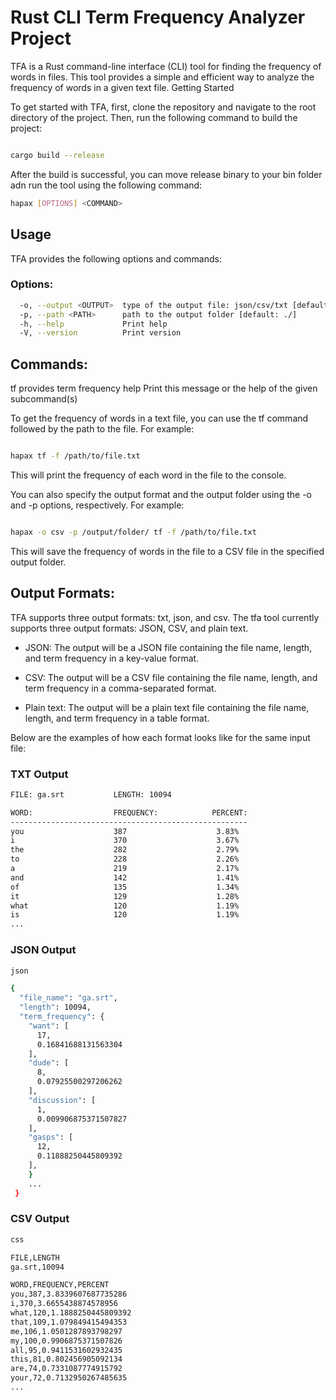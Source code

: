 # Rust CLI Term Frequency Analyzer Project

TFA is a Rust command-line interface (CLI) tool for finding the frequency of words in files. This tool provides a simple and efficient way to analyze the frequency of words in a given text file.
Getting Started

To get started with TFA, first, clone the repository and navigate to the root directory of the project. Then, run the following command to build the project:

```sh

cargo build --release
```
After the build is successful, you can move release binary to your bin folder adn run the tool using the following command:

```sh
hapax [OPTIONS] <COMMAND>
```
## Usage

TFA provides the following options and commands:
### Options:
```sh
  -o, --output <OUTPUT>  type of the output file: json/csv/txt [default: json]
  -p, --path <PATH>      path to the output folder [default: ./]
  -h, --help             Print help
  -V, --version          Print version
```
## Commands:
  tf    provides term frequency
  help  Print this message or the help of the given subcommand(s)

To get the frequency of words in a text file, you can use the tf command followed by the path to the file. For example:

```sh

hapax tf -f /path/to/file.txt
```
This will print the frequency of each word in the file to the console.

You can also specify the output format and the output folder using the -o and -p options, respectively. For example:

```sh

hapax -o csv -p /output/folder/ tf -f /path/to/file.txt 
```
This will save the frequency of words in the file to a CSV file in the specified output folder.

## Output Formats:

TFA supports three output formats: txt, json, and csv.
The tfa tool currently supports three output formats: JSON, CSV, and plain text.

- JSON: The output will be a JSON file containing the file name, length, and term frequency in a key-value format.

- CSV: The output will be a CSV file containing the file name, length, and term frequency in a comma-separated format.

- Plain text: The output will be a plain text file containing the file name, length, and term frequency in a table format.

Below are the examples of how each format looks like for the same input file:
### TXT Output


```sh
FILE: ga.srt           LENGTH: 10094

WORD:                  FREQUENCY:            PERCENT:
-----------------------------------------------------
you                    387                    3.83%
i                      370                    3.67%
the                    282                    2.79%
to                     228                    2.26%
a                      219                    2.17%
and                    142                    1.41%
of                     135                    1.34%
it                     129                    1.28%
what                   120                    1.19%
is                     120                    1.19%
...
```

### JSON Output

```sh
json

{
  "file_name": "ga.srt",
  "length": 10094,
  "term_frequency": {
    "want": [
      17,
      0.16841688131563304
    ],
    "dude": [
      8,
      0.07925500297206262
    ],
    "discussion": [
      1,
      0.009906875371507827
    ],
    "gasps": [
      12,
      0.11888250445809392
    ],
	}
    ...
 }

```
### CSV Output

```sh
css

FILE,LENGTH
ga.srt,10094

WORD,FREQUENCY,PERCENT
you,387,3.8339607687735286
i,370,3.6655438874578956
what,120,1.1888250445809392
that,109,1.079849415494353
me,106,1.0501287893798297
my,100,0.9906875371507826
all,95,0.9411531602932435
this,81,0.802456905092134
are,74,0.7331087774915792
your,72,0.7132950267485635
...
```
